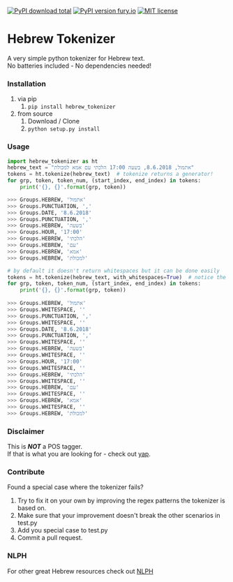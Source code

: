 [![PyPI download total](https://img.shields.io/pypi/dm/hebrew-tokenizer.svg)](https://pypi.python.org/pypi/hebrew-tokenizer/)  [![PyPI version fury.io](https://badge.fury.io/py/hebrew-tokenizer.svg)](https://pypi.python.org/pypi/hebrew-tokenizer/)
 [![MIT license](https://img.shields.io/badge/License-MIT-blue.svg)](https://lbesson.mit-license.org/) 


# Hebrew Tokenizer
A very simple python tokenizer for Hebrew text.  
No batteries included - No dependencies needed!

### Installation
1. via pip
    1. ```pip install hebrew_tokenizer```
2. from source
    1. Download / Clone
    2. ```python setup.py install```

### Usage
```python
import hebrew_tokenizer as ht
hebrew_text = "אתמול, 8.6.2018, בשעה 17:00 הלכתי עם אמא למכולת"
tokens = ht.tokenize(hebrew_text)  # tokenize returns a generator!
for grp, token, token_num, (start_index, end_index) in tokens:
    print('{}, {}'.format(grp, token))

>>> Groups.HEBREW, 'אתמול'
>>> Groups.PUNCTUATION, ',' 
>>> Groups.DATE, '8.6.2018'
>>> Groups.PUNCTUATION, ',' 
>>> Groups.HEBREW, 'בשעה'
>>> Groups.HOUR, '17:00'
>>> Groups.HEBREW, 'הלכתי'
>>> Groups.HEBREW, 'עם'
>>> Groups.HEBREW, 'אמא'
>>> Groups.HEBREW, 'למכולת'

# by default it doesn't return whitespaces but it can be done easily
tokens = ht.tokenize(hebrew_text, with_whitespaces=True)  # notice the with_whitespace flag
for grp, token, token_num, (start_index, end_index) in tokens:
    print('{}, {}'.format(grp, token))
  
>>> Groups.HEBREW, 'אתמול'
>>> Groups.WHITESPACE, ''
>>> Groups.PUNCTUATION, ',' 
>>> Groups.WHITESPACE, ''
>>> Groups.DATE, '8.6.2018'
>>> Groups.PUNCTUATION, ','
>>> Groups.WHITESPACE, ''
>>> Groups.HEBREW, 'בשעה'
>>> Groups.WHITESPACE, ''
>>> Groups.HOUR, '17:00'
>>> Groups.WHITESPACE, ''
>>> Groups.HEBREW, 'הלכתי'
>>> Groups.WHITESPACE, ''
>>> Groups.HEBREW, 'עם'
>>> Groups.WHITESPACE, ''
>>> Groups.HEBREW, 'אמא'
>>> Groups.WHITESPACE, ''
>>> Groups.HEBREW, 'למכולת'
```

### Disclaimer
This is __***NOT***__ a POS tagger.   
If that is what you are looking for - check out [yap](https://github.com/habeanf/yap).


### Contribute  
Found a special case where the tokenizer fails?   
1. Try to fix it on your own by improving the regex patterns the tokenizer is based on.  
2. Make sure that your improvement doesn't break the other scenarios in test.py
3. Add you special case to test.py 
4. Commit a pull request.  

### NLPH
For other great Hebrew resources check out [NLPH](https://github.com/NLPH/NLPH_Resources)
